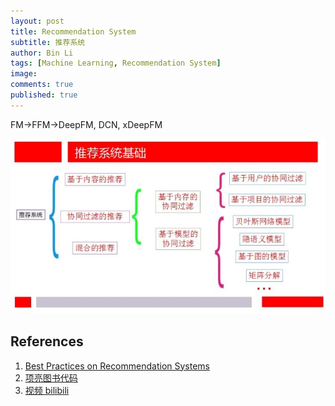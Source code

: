 ```yaml
---
layout: post
title: Recommendation System
subtitle: 推荐系统
author: Bin Li
tags: [Machine Learning, Recommendation System]
image: 
comments: true
published: true
---
```


FM->FFM->DeepFM, DCN, xDeepFM

![](/img/media/15616207830383.jpg)

## References
1. [Best Practices on Recommendation Systems](https://github.com/Microsoft/Recommenders)
2. [项亮图书代码](https://github.com/lpty/recommendation)
3. [视频 bilibili](https://www.bilibili.com/video/av50431448/)
